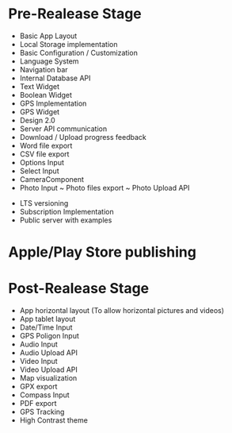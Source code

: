 # Pre-Realease Stage
+ Basic App Layout
+ Local Storage implementation
+ Basic Configuration / Customization
+ Language System
+ Navigation bar
+ Internal Database API
+ Text Widget
+ Boolean Widget
+ GPS Implementation
+ GPS Widget
+ Design 2.0
+ Server API communication
+ Download / Upload progress feedback
+ Word file export
+ CSV file export
+ Options Input
+ Select Input
+ CameraComponent
+ Photo Input
~ Photo files export
~ Photo Upload API
- LTS versioning
- Subscription Implementation
- Public server with examples

# Apple/Play Store publishing

# Post-Realease Stage
- App horizontal layout (To allow horizontal pictures and videos)
- App tablet layout
- Date/Time Input
- GPS Poligon Input
- Audio Input
- Audio Upload API
- Video Input
- Video Upload API
- Map visualization
- GPX export
- Compass Input
- PDF export
- GPS Tracking
- High Contrast theme